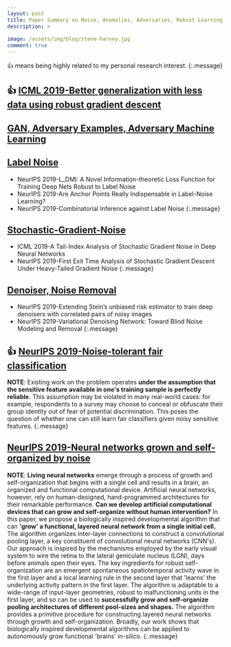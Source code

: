 ```yaml
---
layout: post
title: Paper Summary on Noise, Anomalies, Adversaries, Robust Learning, Generalization
description: >
  
image: /assets/img/blog/steve-harvey.jpg
comment: true
---
```


:+1: means being highly related to my personal research interest. 
{:.message}


## :+1: [ICML 2019-Better generalization with less data using robust gradient descent](http://proceedings.mlr.press/v97/holland19a/holland19a.pdf)

## [GAN, Adversary Examples, Adversary Machine Learning](../../my_docs/adversary.md)


## [Label Noise](../../my_docs/Label-Noise.md)
* NeurIPS 2019-L_DMI: A Novel Information-theoretic Loss Function for Training Deep Nets Robust to Label Noise
* NeurIPS 2019-Are Anchor Points Really Indispensable in Label-Noise Learning?
* NeurIPS 2019-Combinatorial Inference against Label Noise
{:.message}

## [Stochastic-Gradient-Noise](../../my_docs/Stochastic-Gradient-Noise.md)
* ICML 2019-A Tail-Index Analysis of Stochastic Gradient Noise in Deep Neural Networks
* NeurIPS 2019-First Exit Time Analysis of Stochastic Gradient Descent Under Heavy-Tailed Gradient Noise
{:.message}

## [Denoiser, Noise Removal](../../my_docs/Denoiser.md)
* NeurIPS 2019-Extending Stein’s unbiased risk estimator to train deep denoisers with correlated pairs of noisy images
* NeurIPS 2019-Variational Denoising Network: Toward Blind Noise Modeling and Removal
{:.message}


## :+1:  [NeurIPS 2019-Noise-tolerant fair classification](https://arxiv.org/abs/1901.10837)
**NOTE**: Existing work on the problem operates **under the assumption that the sensitive feature available in one's training sample is perfectly reliable.** This assumption may be violated in many real-world cases: for example, respondents to a survey may choose to conceal or obfuscate their group identity out of fear of potential discrimination. This poses the question of whether one can still learn fair classifiers given noisy sensitive features.
{:.message}



## [NeurIPS 2019-Neural networks grown and self-organized by noise](https://arxiv.org/abs/1906.01039)
**NOTE**: **Living neural networks** emerge through a process of growth and self-organization that begins with a single cell and results in a brain, an organized and functional computational device. Artificial neural networks, however, rely on human-designed, hand-programmed architectures for their remarkable performance. **Can we develop artificial computational devices that can grow and self-organize without human intervention?** In this paper, we propose a biologically inspired developmental algorithm that can **'grow' a functional, layered neural network from a single initial cell.** The algorithm organizes inter-layer connections to construct a convolutional pooling layer, a key constituent of convolutional neural networks (CNN's). Our approach is inspired by the mechanisms employed by the early visual system to wire the retina to the lateral geniculate nucleus (LGN), days before animals open their eyes. The key ingredients for robust self-organization are an emergent spontaneous spatiotemporal activity wave in the first layer and a local learning rule in the second layer that 'learns' the underlying activity pattern in the first layer. The algorithm is adaptable to a wide-range of input-layer geometries, robust to malfunctioning units in the first layer, and so can be used to **successfully grow and self-organize pooling architectures of different pool-sizes and shapes.** The algorithm provides a primitive procedure for constructing layered neural networks through growth and self-organization. Broadly, our work shows that biologically inspired developmental algorithms can be applied to autonomously grow functional 'brains' in-silico.
{:.message}


